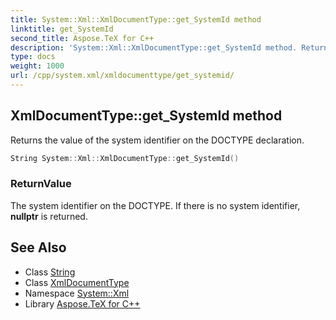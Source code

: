 ```yaml
---
title: System::Xml::XmlDocumentType::get_SystemId method
linktitle: get_SystemId
second_title: Aspose.TeX for C++
description: 'System::Xml::XmlDocumentType::get_SystemId method. Returns the value of the system identifier on the DOCTYPE declaration in C++.'
type: docs
weight: 1000
url: /cpp/system.xml/xmldocumenttype/get_systemid/
---
```

## XmlDocumentType::get_SystemId method


Returns the value of the system identifier on the DOCTYPE declaration.

```cpp
String System::Xml::XmlDocumentType::get_SystemId()
```


### ReturnValue

The system identifier on the DOCTYPE. If there is no system identifier, **nullptr** is returned.

## See Also

* Class [String](../../../system/string/)
* Class [XmlDocumentType](../)
* Namespace [System::Xml](../../)
* Library [Aspose.TeX for C++](../../../)
